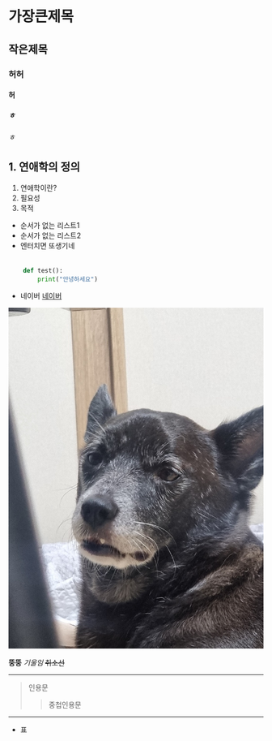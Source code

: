 # 가장큰제목
## 작은제목
### 허허
#### 허
##### ㅎ
###### ㅎ

## 1. 연애학의 정의
1. 연애학이란?
2. 필요성
3. 목적


- 순서가 없는 리스트1
- 순서가 없는 리스트2
- 엔터치면 또생기네


~~~python
    
    def test():
        print("안녕하세요")

~~~


- 네이버
[네이버](http://www.naver.com)

![이빨빠진우리 다올이](imgs/828956BE-9393-4B25-B9AA-3550519F978A_1_105_c.jpeg)

**뚱뚱**
*기울임*
~~취소선~~

---

> 인용문
>> 중첩인용문

***

- 표




